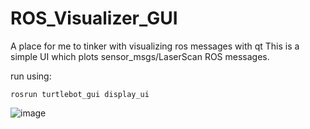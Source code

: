 # ROS_Visualizer_GUI
A place for me to tinker with visualizing ros messages with qt
This is a simple UI which plots sensor_msgs/LaserScan ROS messages. 

run using:

```rosrun turtlebot_gui display_ui```

![image](https://user-images.githubusercontent.com/23528591/225129606-f7677cdf-4651-43e3-ab35-86db80ae71a6.png)
